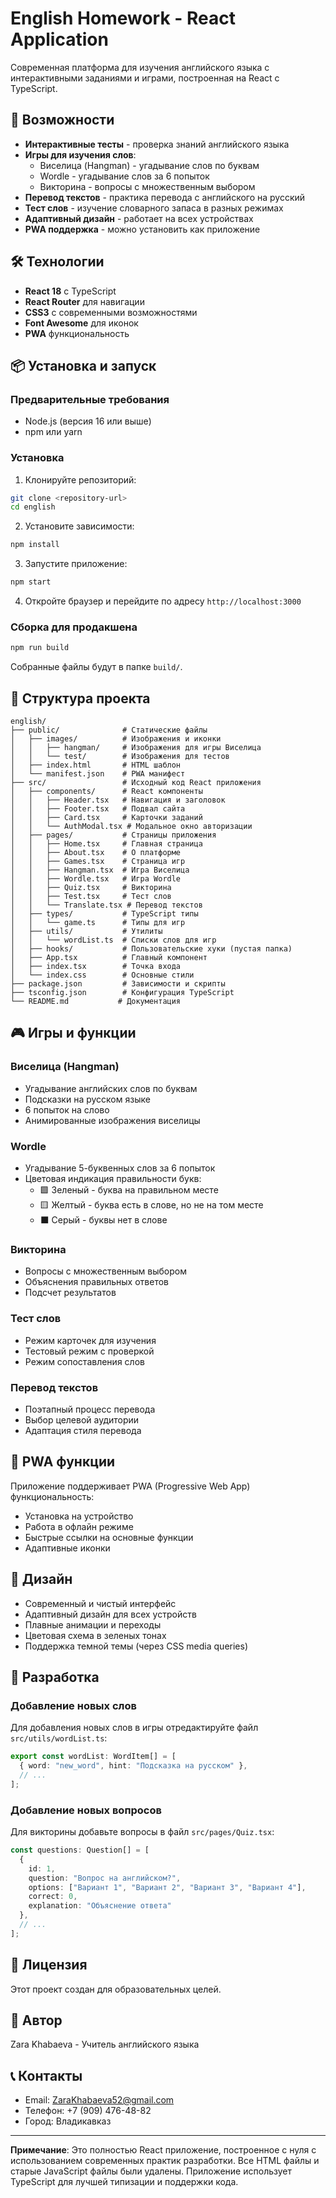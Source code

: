 # English Homework - React Application
Современная платформа для изучения английского языка с интерактивными заданиями и играми, построенная на React с TypeScript.

## 🚀 Возможности
- **Интерактивные тесты** - проверка знаний английского языка
- **Игры для изучения слов**:
  - Виселица (Hangman) - угадывание слов по буквам
  - Wordle - угадывание слов за 6 попыток
  - Викторина - вопросы с множественным выбором
- **Перевод текстов** - практика перевода с английского на русский
- **Тест слов** - изучение словарного запаса в разных режимах
- **Адаптивный дизайн** - работает на всех устройствах
- **PWA поддержка** - можно установить как приложение
## 🛠 Технологии
- **React 18** с TypeScript
- **React Router** для навигации
- **CSS3** с современными возможностями
- **Font Awesome** для иконок
- **PWA** функциональность


## 📦 Установка и запуск

### Предварительные требования

- Node.js (версия 16 или выше)
- npm или yarn


### Установка

1. Клонируйте репозиторий:
```bash
git clone <repository-url>
cd english
```

2. Установите зависимости:
```bash
npm install
```

3. Запустите приложение:
```bash
npm start
```

4. Откройте браузер и перейдите по адресу `http://localhost:3000`


### Сборка для продакшена

```bash
npm run build
```

Собранные файлы будут в папке `build/`.

## 📁 Структура проекта

```
english/
├── public/              # Статические файлы
│   ├── images/          # Изображения и иконки
│   │   ├── hangman/     # Изображения для игры Виселица
│   │   └── test/        # Изображения для тестов
│   ├── index.html       # HTML шаблон
│   └── manifest.json    # PWA манифест
├── src/                 # Исходный код React приложения
│   ├── components/      # React компоненты
│   │   ├── Header.tsx   # Навигация и заголовок
│   │   ├── Footer.tsx   # Подвал сайта
│   │   ├── Card.tsx     # Карточки заданий
│   │   └── AuthModal.tsx # Модальное окно авторизации
│   ├── pages/           # Страницы приложения
│   │   ├── Home.tsx     # Главная страница
│   │   ├── About.tsx    # О платформе
│   │   ├── Games.tsx    # Страница игр
│   │   ├── Hangman.tsx  # Игра Виселица
│   │   ├── Wordle.tsx   # Игра Wordle
│   │   ├── Quiz.tsx     # Викторина
│   │   ├── Test.tsx     # Тест слов
│   │   └── Translate.tsx # Перевод текстов
│   ├── types/           # TypeScript типы
│   │   └── game.ts      # Типы для игр
│   ├── utils/           # Утилиты
│   │   └── wordList.ts  # Списки слов для игр
│   ├── hooks/           # Пользовательские хуки (пустая папка)
│   ├── App.tsx          # Главный компонент
│   ├── index.tsx        # Точка входа
│   └── index.css        # Основные стили
├── package.json         # Зависимости и скрипты
├── tsconfig.json        # Конфигурация TypeScript
└── README.md           # Документация
```




## 🎮 Игры и функции

### Виселица (Hangman)
- Угадывание английских слов по буквам
- Подсказки на русском языке
- 6 попыток на слово
- Анимированные изображения виселицы

### Wordle
- Угадывание 5-буквенных слов за 6 попыток
- Цветовая индикация правильности букв:
  - 🟩 Зеленый - буква на правильном месте
  - 🟨 Желтый - буква есть в слове, но не на том месте
  - ⬛ Серый - буквы нет в слове

### Викторина
- Вопросы с множественным выбором
- Объяснения правильных ответов
- Подсчет результатов

### Тест слов
- Режим карточек для изучения
- Тестовый режим с проверкой
- Режим сопоставления слов

### Перевод текстов
- Поэтапный процесс перевода
- Выбор целевой аудитории
- Адаптация стиля перевода

## 📱 PWA функции

Приложение поддерживает PWA (Progressive Web App) функциональность:
- Установка на устройство
- Работа в офлайн режиме
- Быстрые ссылки на основные функции
- Адаптивные иконки

## 🎨 Дизайн

- Современный и чистый интерфейс
- Адаптивный дизайн для всех устройств
- Плавные анимации и переходы
- Цветовая схема в зеленых тонах
- Поддержка темной темы (через CSS media queries)

## 🔧 Разработка

### Добавление новых слов

Для добавления новых слов в игры отредактируйте файл `src/utils/wordList.ts`:

```typescript
export const wordList: WordItem[] = [
  { word: "new_word", hint: "Подсказка на русском" },
  // ...
];
```

### Добавление новых вопросов

Для викторины добавьте вопросы в файл `src/pages/Quiz.tsx`:

```typescript
const questions: Question[] = [
  {
    id: 1,
    question: "Вопрос на английском?",
    options: ["Вариант 1", "Вариант 2", "Вариант 3", "Вариант 4"],
    correct: 0,
    explanation: "Объяснение ответа"
  },
  // ...
];
```

## 📄 Лицензия

Этот проект создан для образовательных целей.

## 👥 Автор

Zara Khabaeva - Учитель английского языка

## 📞 Контакты

- Email: ZaraKhabaeva52@gmail.com
- Телефон: +7 (909) 476-48-82
- Город: Владикавказ

---

**Примечание**: Это полностью React приложение, построенное с нуля с использованием современных практик разработки. Все HTML файлы и старые JavaScript файлы были удалены. Приложение использует TypeScript для лучшей типизации и поддержки кода.
